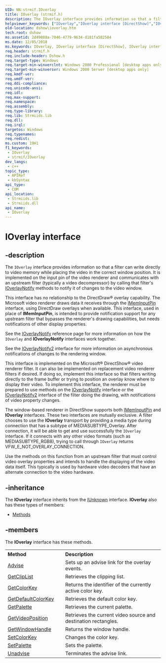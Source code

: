```yaml
---
UID: NN:strmif.IOverlay
title: IOverlay (strmif.h)
description: The IOverlay interface provides information so that a filter can write directly to video memory while placing the video in the correct window position.
helpviewer_keywords: ["IOverlay","IOverlay interface [DirectShow]","IOverlay interface [DirectShow]","described","IOverlayInterface","dshow.ioverlay","strmif/IOverlay"]
old-location: dshow\ioverlay.htm
tech.root: dshow
ms.assetid: 2d49888a-7046-4779-9634-d181fa582584
ms.date: 12/05/2018
ms.keywords: IOverlay, IOverlay interface [DirectShow], IOverlay interface [DirectShow],described, IOverlayInterface, dshow.ioverlay, strmif/IOverlay
req.header: strmif.h
req.include-header: Dshow.h
req.target-type: Windows
req.target-min-winverclnt: Windows 2000 Professional [desktop apps only]
req.target-min-winversvr: Windows 2000 Server [desktop apps only]
req.kmdf-ver: 
req.umdf-ver: 
req.ddi-compliance: 
req.unicode-ansi: 
req.idl: 
req.max-support: 
req.namespace: 
req.assembly: 
req.type-library: 
req.lib: Strmiids.lib
req.dll: 
req.irql: 
targetos: Windows
req.typenames: 
req.redist: 
ms.custom: 19H1
f1_keywords:
 - IOverlay
 - strmif/IOverlay
dev_langs:
 - c++
topic_type:
 - APIRef
 - kbSyntax
api_type:
 - COM
api_location:
 - Strmiids.lib
 - Strmiids.dll
api_name:
 - IOverlay
---
```


# IOverlay interface


## -description

The <code>IOverlay</code> interface provides information so that a filter can write directly to video memory while placing the video in the correct window position. It is implemented on the input pin of the video renderer and communicates with an upstream filter (typically a video decompressor) by calling that filter's <a href="https://docs.microsoft.com/windows/desktop/api/strmif/nn-strmif-ioverlaynotify">IOverlayNotify</a> methods to notify it of changes to the video window.

This interface has no relationship to the DirectDraw® overlay capability. The Microsoft video renderer draws data it receives through the <a href="https://docs.microsoft.com/windows/desktop/api/strmif/nn-strmif-imeminputpin">IMemInputPin</a> interface, using DirectDraw overlays when available. This interface, used in place of <b>IMemInputPin</b>, is intended to provide notification support for any upstream filter that bypasses the renderer's drawing capabilities, but needs notifications of other display properties.

See the <a href="https://docs.microsoft.com/windows/desktop/api/strmif/nn-strmif-ioverlaynotify">IOverlayNotify</a> reference page for more information on how the <code>IOverlay</code> and <b>IOverlayNotify</b> interfaces work together.

See the <a href="https://docs.microsoft.com/windows/desktop/api/strmif/nn-strmif-ioverlaynotify2">IOverlayNotify2</a> interface for more information on asynchronous notifications of changes to the rendering window.

This interface is implemented on the Microsoft® DirectShow® video renderer filter. It can also be implemented on replacement video renderer filters if desired. If doing so, implement this interface so that filters writing directly to the frame buffer or trying to position an overlay know where to display their video. To implement this interface, the renderer must be prepared to use methods on the <a href="https://docs.microsoft.com/windows/desktop/api/strmif/nn-strmif-ioverlaynotify">IOverlayNotify</a> interface or the <a href="https://docs.microsoft.com/windows/desktop/api/strmif/nn-strmif-ioverlaynotify2">IOverlayNotify2</a> interface of the filter doing the drawing, with notifications of video property changes.

The window-based renderer in DirectShow supports both <a href="https://docs.microsoft.com/windows/desktop/api/strmif/nn-strmif-imeminputpin">IMemInputPin</a> and <b>IOverlay</b> interfaces. These two interfaces are mutually exclusive. A filter chooses to use the <b>IOverlay</b> transport by providing a media type during connection that has a subtype of MEDIASUBTYPE_Overlay. After connection, it will be able to get and use successfully the <code>IOverlay</code> interface. If it connects with any other video formats (such as MEDIASUBTYPE_RGB8), trying to call through <code>IOverlay</code> returns VFW_E_NOT_OVERLAY_CONNECTION.

Use the methods on this function from an upstream filter that must control video overlay properties and intends to handle the displaying of the video data itself. This typically is used by hardware video decoders that have an alternate connection to the video hardware.

## -inheritance

The <b xmlns:loc="http://microsoft.com/wdcml/l10n">IOverlay</b> interface inherits from the <a href="https://docs.microsoft.com/windows/desktop/api/unknwn/nn-unknwn-iunknown">IUnknown</a> interface. <b>IOverlay</b> also has these types of members:
<ul>
<li><a href="https://docs.microsoft.com/">Methods</a></li>
</ul>

## -members

The <b>IOverlay</b> interface has these methods.
<table class="members" id="memberListMethods">
<tr>
<th align="left" width="37%">Method</th>
<th align="left" width="63%">Description</th>
</tr>
<tr data="declared;">
<td align="left" width="37%">
<a href="https://docs.microsoft.com/windows/desktop/api/strmif/nf-strmif-ioverlay-advise">Advise</a>
</td>
<td align="left" width="63%">
Sets up an advise link for the overlay events.

</td>
</tr>
<tr data="declared;">
<td align="left" width="37%">
<a href="https://docs.microsoft.com/windows/desktop/api/strmif/nf-strmif-ioverlay-getcliplist">GetClipList</a>
</td>
<td align="left" width="63%">
Retrieves the clipping list.

</td>
</tr>
<tr data="declared;">
<td align="left" width="37%">
<a href="https://docs.microsoft.com/windows/desktop/api/strmif/nf-strmif-ioverlay-getcolorkey">GetColorKey</a>
</td>
<td align="left" width="63%">
Returns the identifier of the currently active color key.

</td>
</tr>
<tr data="declared;">
<td align="left" width="37%">
<a href="https://docs.microsoft.com/windows/desktop/api/strmif/nf-strmif-ioverlay-getdefaultcolorkey">GetDefaultColorKey</a>
</td>
<td align="left" width="63%">
Retrieves the default color key.

</td>
</tr>
<tr data="declared;">
<td align="left" width="37%">
<a href="https://docs.microsoft.com/windows/desktop/api/strmif/nf-strmif-ioverlay-getpalette">GetPalette</a>
</td>
<td align="left" width="63%">
Retrieves the current palette.

</td>
</tr>
<tr data="declared;">
<td align="left" width="37%">
<a href="https://docs.microsoft.com/windows/desktop/api/strmif/nf-strmif-ioverlay-getvideoposition">GetVideoPosition</a>
</td>
<td align="left" width="63%">
Retrieves the current video source and destination rectangles.

</td>
</tr>
<tr data="declared;">
<td align="left" width="37%">
<a href="https://docs.microsoft.com/windows/desktop/api/strmif/nf-strmif-ioverlay-getwindowhandle">GetWindowHandle</a>
</td>
<td align="left" width="63%">
Returns the window handle.

</td>
</tr>
<tr data="declared;">
<td align="left" width="37%">
<a href="https://docs.microsoft.com/windows/desktop/api/strmif/nf-strmif-ioverlay-setcolorkey">SetColorKey</a>
</td>
<td align="left" width="63%">
Changes the color key.

</td>
</tr>
<tr data="declared;">
<td align="left" width="37%">
<a href="https://docs.microsoft.com/windows/desktop/api/strmif/nf-strmif-ioverlay-setpalette">SetPalette</a>
</td>
<td align="left" width="63%">
Sets the palette.

</td>
</tr>
<tr data="declared;">
<td align="left" width="37%">
<a href="https://docs.microsoft.com/windows/desktop/api/strmif/nf-strmif-ioverlay-unadvise">Unadvise</a>
</td>
<td align="left" width="63%">
Terminates the advise link.

</td>
</tr>
</table>

